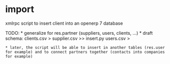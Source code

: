 import
======

xmlrpc script to insert client into an openerp 7 database

TODO:
    * generalize for res.partner (suppliers, users, clients, ...)
    * draft schema:
                        clients.csv     >
                        supplier.csv    >> insert.py
                        users.csv       >
    
    * later, the script will be able to insert in another tables (res.user for example) and to connect partners together (contacts into companies for example)